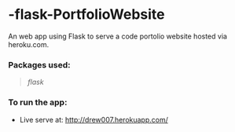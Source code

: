# -flask-PortfolioWebsite

An web app using Flask to serve a code portolio website hosted via heroku.com.

### Packages used:
> *flask*

### To run the app: 
* Live serve at: http://drew007.herokuapp.com/
